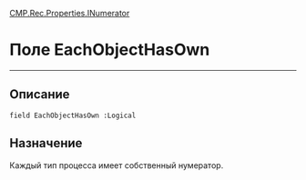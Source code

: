 ﻿---
Link: CMP.Rec.Properties.INumerator.@EachObjectHasOwn
---

<!---  Навигация
[Имя проекта](#) :
-->
[CMP.Rec.Properties.INumerator](Default)

# Поле EachObjectHasOwn
---

## Описание

    field EachObjectHasOwn :Logical

<!--
## Аргументы{#Args}

### Аргумент1

Описание аргумента 1
-->

## Назначение

Каждый тип процесса имеет собственный нумератор.

<!--
## Пример

    EachObjectHasOwn...
-->

